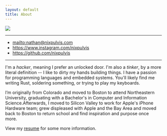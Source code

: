 ```yaml
---
layout: default
title: About
---
```


![](/img/photographs/me-camera-caution.jpg)

-----

- <mailto:nathan@nixpulvis.com>
- <https://www.instagram.com/nixpulvis>
- <https://github.com/nixpulvis>

-----

I'm a *hacker*, meaning I prefer an unlocked door. I'm also a *tinker*, by a
more literal definition -- I like to dirty my hands building things. I have a
passion for programming languages and embedded systems. You'll likely find me
writing Rust, soldering something, or trying to play my keyboards.

I’m originally from Colorado and moved to Boston to attend Northeastern University, graduating with a Bachelor's in Computer and Information Science.Afterwards, I moved to Silicon Valley to work for Apple's iPhone Hardware team;
grew displeased with Apple and the Bay Area and moved back to Boston to return school and find inspiration and purpose once more.

View my [resume](/resume.pdf) for some more information.
